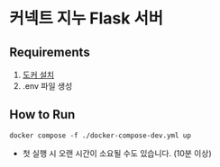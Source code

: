# 커넥트 지누 Flask 서버

## Requirements

1. [도커 설치](https://docs.docker.com/get-docker/)
2. .env 파일 생성

## How to Run

```
docker compose -f ./docker-compose-dev.yml up
```

- 첫 실행 시 오랜 시간이 소요될 수도 있습니다. (10분 이상)
